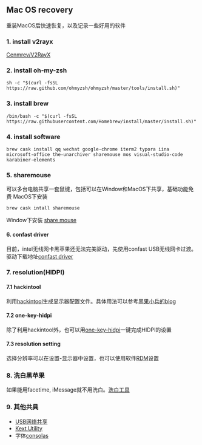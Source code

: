 ## Mac OS recovery
重装MacOS后快速恢复，以及记录一些好用的软件
### 1. install v2rayx

[Cenmrev/V2RayX](https://github.com/Cenmrev/V2RayX/releases)

### 2. install oh-my-zsh

```shell
sh -c "$(curl -fsSL https://raw.github.com/ohmyzsh/ohmyzsh/master/tools/install.sh)"
```

### 3. install brew

```shell
/bin/bash -c "$(curl -fsSL https://raw.githubusercontent.com/Homebrew/install/master/install.sh)"
```

### 4. install software

```shell
brew cask install qq wechat google-chrome iterm2 typora iina microsoft-office the-unarchiver sharemouse mos visual-studio-code karabiner-elements
```
### 5. sharemouse
可以多台电脑共享一套鼠键，包括可以在Window和MacOS下共享，基础功能免费 MacOS下安装
```shell
brew cask intall sharemouse
```
Window下安装
[share mouse](sharemouse.com/download/)

#### 6. confast driver
目前，intel无线网卡黑苹果还无法完美驱动，先使用confast USB无线网卡过渡。
驱动下载地址[confast driver](https://drive.google.com/open?id=1NwWyhxOjU10TMzpzCTzn0MDXc0OS_ai7)

### 7. resolution(HIDPI)
#### 7.1 hackintool
利用[hackintool](https://drive.google.com/drive/folders/1Ulo427KkEraXjpMlGLKhfyxf2VJoPO34?usp=sharing)生成显示器配置文件。具体用法可以参考[黑果小兵的blog](https://blog.daliansky.net/Intel-FB-Patcher-tutorial-and-insertion-pose.html)

#### 7.2 one-key-hidpi
除了利用hackintool外，也可以用[one-key-hidpi](https://github.com/xzhih/one-key-hidpi)一键完成HIDPI的设置

#### 7.3 resolution setting
选择分辨率可以在设置-显示器中设置，也可以使用软件[RDM](https://drive.google.com/file/d/1nfu4Qqi9TKPUiUWhbJGZqeVlUIRLWb0g/view?usp=sharing)设置

### 8. 洗白黑苹果
如果能用facetime, iMessage就不用洗白。[洗白工具](https://drive.google.com/file/d/1ojnHpfgmKA9BIMn3MRTLVl-ThEUcq670/view?usp=sharing)

### 9. 其他共具
- [USB网络共享](https://drive.google.com/file/d/1aEw-NL4FbZrT-CnXfET-Buao0VU6OCnH/view?usp=sharing)
- [Kext Utility](https://drive.google.com/file/d/1iWS7MM1cdbZjjWQuDtSiwnbU5sMdJjBB/view?usp=sharing)
- 字体[consolas](https://drive.google.com)
